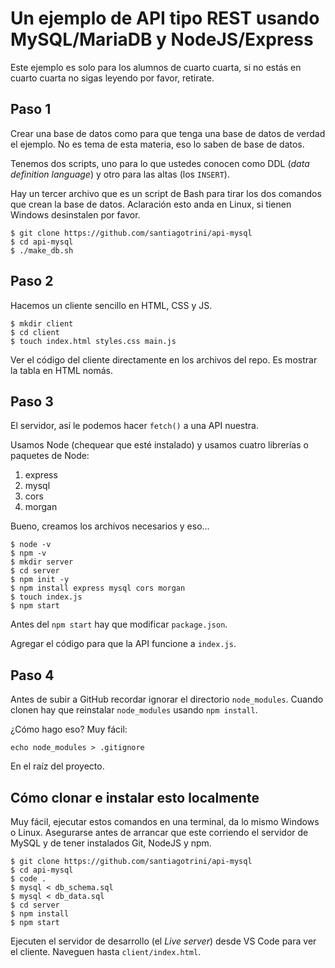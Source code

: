 # Un ejemplo de API tipo REST usando MySQL/MariaDB y NodeJS/Express

Este ejemplo es solo para los alumnos de cuarto cuarta, si no estás en cuarto cuarta no sigas leyendo por favor, retirate.

## Paso 1

Crear una base de datos como para que tenga una base de datos de verdad el ejemplo. No es tema de esta materia, eso lo saben de base de datos.

Tenemos dos scripts, uno para lo que ustedes conocen como DDL (*data definition language*) y otro para las altas (los `INSERT`).

Hay un tercer archivo que es un script de Bash para tirar los dos comandos que crean la base de datos. Aclaración esto anda en Linux, si tienen Windows desinstalen por favor.

```console
$ git clone https://github.com/santiagotrini/api-mysql
$ cd api-mysql
$ ./make_db.sh
```

## Paso 2

Hacemos un cliente sencillo en HTML, CSS y JS.

```console
$ mkdir client
$ cd client
$ touch index.html styles.css main.js
```

Ver el código del cliente directamente en los archivos del repo. Es mostrar la tabla en HTML nomás.

## Paso 3

El servidor, así le podemos hacer `fetch()` a una API nuestra.

Usamos Node (chequear que esté instalado) y usamos cuatro librerías o paquetes de Node:

1. express
2. mysql
3. cors
4. morgan

Bueno, creamos los archivos necesarios y eso...

```console
$ node -v 
$ npm -v
$ mkdir server
$ cd server
$ npm init -y
$ npm install express mysql cors morgan
$ touch index.js
$ npm start
```

Antes del `npm start` hay que modificar `package.json`.

Agregar el código para que la API funcione a `index.js`.

## Paso 4

Antes de subir a GitHub recordar ignorar el directorio `node_modules`. Cuando clonen hay que reinstalar `node_modules` usando `npm install`.

¿Cómo hago eso? Muy fácil:

```console
echo node_modules > .gitignore
```

En el raíz del proyecto.

## Cómo clonar e instalar esto localmente

Muy fácil, ejecutar estos comandos en una terminal, da lo mismo Windows o Linux. Asegurarse antes de arrancar que este corriendo el servidor de MySQL y de tener instalados Git, NodeJS y npm.

```console
$ git clone https://github.com/santiagotrini/api-mysql
$ cd api-mysql
$ code .
$ mysql < db_schema.sql
$ mysql < db_data.sql
$ cd server
$ npm install
$ npm start
```

Ejecuten el servidor de desarrollo (el *Live server*) desde VS Code para ver el cliente. Naveguen hasta `client/index.html`.
